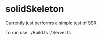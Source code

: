 # solidSkeleton

Currently just performs a simple test of SSR.

To run use:
	./Build.ts
	./Server.ts
